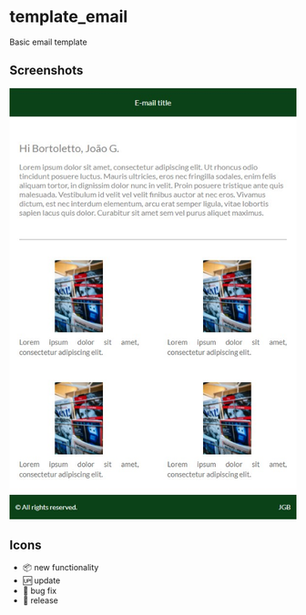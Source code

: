 # template_email

Basic email template

## Screenshots

<p align="center">
    <img src="https://github.com/bortolettojoaog/template_email/blob/master/images/template1.jpg?raw=true" alt="With Menu" />
</p>

## Icons

- :package: new functionality
- :up: update
- :bug: bug fix
- :checkered_flag: release